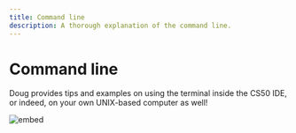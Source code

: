 ```yaml
---
title: Command line
description: A thorough explanation of the command line.
---
```


# Command line

Doug provides tips and examples on using the terminal inside the CS50 IDE, or indeed, on your own UNIX-based computer as well!

![embed](https://www.youtube.com/embed/BnJ013X02b8)

